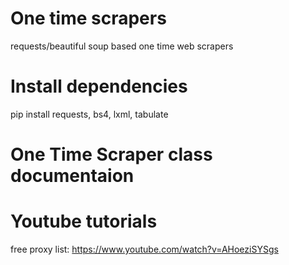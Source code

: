 # One time scrapers
requests/beautiful soup based one time web scrapers

# Install dependencies
pip install requests, bs4, lxml, tabulate

# One Time Scraper class documentaion


# Youtube tutorials
free proxy list: https://www.youtube.com/watch?v=AHoeziSYSgs
